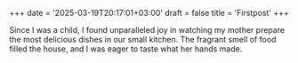 +++
date = '2025-03-19T20:17:01+03:00'
draft = false
title = 'Firstpost'
+++


Since I was a child, I found unparalleled joy in watching my mother prepare the most delicious dishes in our small kitchen. The fragrant smell of food filled the house, and I was eager to taste what her hands made.




